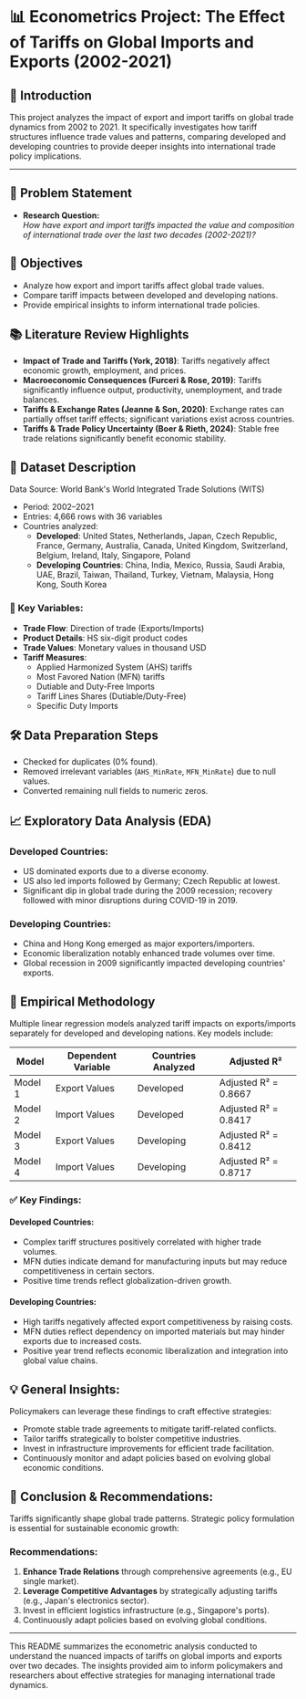 # 📊 Econometrics Project: The Effect of Tariffs on Global Imports and Exports (2002-2021)

## 🚩 Introduction

This project analyzes the impact of export and import tariffs on global trade dynamics from 2002 to 2021. It specifically investigates how tariff structures influence trade values and patterns, comparing developed and developing countries to provide deeper insights into international trade policy implications.

---

## 🎯 Problem Statement

- **Research Question:**  
  *How have export and import tariffs impacted the value and composition of international trade over the last two decades (2002-2021)?*

## 🎯 Objectives

- Analyze how export and import tariffs affect global trade values.
- Compare tariff impacts between developed and developing nations.
- Provide empirical insights to inform international trade policies.

## 📚 Literature Review Highlights

- **Impact of Trade and Tariffs (York, 2018)**: Tariffs negatively affect economic growth, employment, and prices.
- **Macroeconomic Consequences (Furceri & Rose, 2019)**: Tariffs significantly influence output, productivity, unemployment, and trade balances.
- **Tariffs & Exchange Rates (Jeanne & Son, 2020)**: Exchange rates can partially offset tariff effects; significant variations exist across countries.
- **Tariffs & Trade Policy Uncertainty (Boer & Rieth, 2024)**: Stable free trade relations significantly benefit economic stability.

## 💾 Dataset Description

Data Source: World Bank's World Integrated Trade Solutions (WITS)

- Period: 2002–2021
- Entries: 4,666 rows with 36 variables
- Countries analyzed:
  - **Developed**: United States, Netherlands, Japan, Czech Republic, France, Germany, Australia, Canada, United Kingdom, Switzerland, Belgium, Ireland, Italy, Singapore, Poland
  - **Developing Countries**: China, India, Mexico, Russia, Saudi Arabia, UAE, Brazil, Taiwan, Thailand, Turkey, Vietnam, Malaysia, Hong Kong, South Korea

### 🔑 Key Variables:
- **Trade Flow**: Direction of trade (Exports/Imports)
- **Product Details**: HS six-digit product codes
- **Trade Values**: Monetary values in thousand USD
- **Tariff Measures**:
  - Applied Harmonized System (AHS) tariffs
  - Most Favored Nation (MFN) tariffs
  - Dutiable and Duty-Free Imports
  - Tariff Lines Shares (Dutiable/Duty-Free)
  - Specific Duty Imports

## 🛠️ Data Preparation Steps

- Checked for duplicates (0% found).
- Removed irrelevant variables (`AHS_MinRate`, `MFN_MinRate`) due to null values.
- Converted remaining null fields to numeric zeros.

## 📈 Exploratory Data Analysis (EDA)

### Developed Countries:
- US dominated exports due to a diverse economy.
- US also led imports followed by Germany; Czech Republic at lowest.
- Significant dip in global trade during the 2009 recession; recovery followed with minor disruptions during COVID-19 in 2019.

### Developing Countries:
- China and Hong Kong emerged as major exporters/importers.
- Economic liberalization notably enhanced trade volumes over time.
- Global recession in 2009 significantly impacted developing countries' exports.

## 📐 Empirical Methodology

Multiple linear regression models analyzed tariff impacts on exports/imports separately for developed and developing nations. Key models include:

| Model | Dependent Variable | Countries Analyzed | Adjusted R²          |
|---------|------------------|--------------------|----------------------|
| Model 1 | Export Values    | Developed          | Adjusted R² = 0.8667 |
| Model 2 | Import Values    | Developed          | Adjusted R² = 0.8417 |
| Model 3 | Export Values    | Developing         | Adjusted R² = 0.8412 |
| Model 4 | Import Values    | Developing         | Adjusted R² = 0.8717 |

### ✅ Key Findings:

#### Developed Countries:
- Complex tariff structures positively correlated with higher trade volumes.
- MFN duties indicate demand for manufacturing inputs but may reduce competitiveness in certain sectors.
- Positive time trends reflect globalization-driven growth.

#### Developing Countries:
- High tariffs negatively affected export competitiveness by raising costs.
- MFN duties reflect dependency on imported materials but may hinder exports due to increased costs.
- Positive year trend reflects economic liberalization and integration into global value chains.

## 💡 General Insights:

Policymakers can leverage these findings to craft effective strategies:

- Promote stable trade agreements to mitigate tariff-related conflicts.
- Tailor tariffs strategically to bolster competitive industries.
- Invest in infrastructure improvements for efficient trade facilitation.
- Continuously monitor and adapt policies based on evolving global economic conditions.

## 📝 Conclusion & Recommendations:

Tariffs significantly shape global trade patterns. Strategic policy formulation is essential for sustainable economic growth:

### Recommendations:
1. **Enhance Trade Relations** through comprehensive agreements (e.g., EU single market).
2. **Leverage Competitive Advantages** by strategically adjusting tariffs (e.g., Japan's electronics sector).
3. Invest in efficient logistics infrastructure (e.g., Singapore's ports).
4. Continuously adapt policies based on evolving global conditions.

---

This README summarizes the econometric analysis conducted to understand the nuanced impacts of tariffs on global imports and exports over two decades. The insights provided aim to inform policymakers and researchers about effective strategies for managing international trade dynamics.

